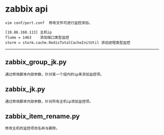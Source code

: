 # zabbix api
```
vim conf/port.conf  修改文件可进行监控添加。

[10.86.160.113] 主机ip
flume = 1463    添加端口类型监控
storm = storm.cache.RedisTotalCacheInitUtil 添加进程类型监控

```
----

## zabbix_group_jk.py

```
通过修改脚本内部参数，针对某一个组内的ip来添加监控项。
```


## zabbix_jk.py

```
通过修改脚本内部参数，针对所有主机ip添加监控项。
```

## zabbix_item_rename.py

```
修改主机的监控项目名称与删除。

```
